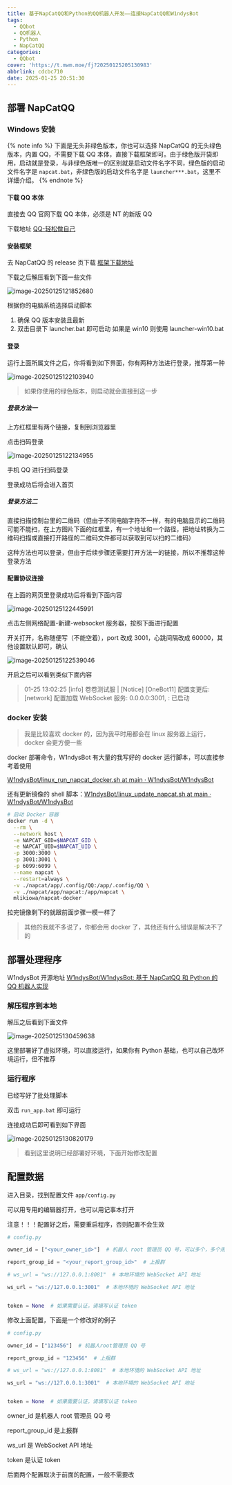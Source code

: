 ```yaml
---
title: 基于NapCatQQ和Python的QQ机器人开发——连接NapCatQQ和W1ndysBot
tags:
  - QQbot
  - QQ机器人
  - Python
  - NapCatQQ
categories:
  - QQbot
cover: 'https://t.mwm.moe/fj?20250125205130983'
abbrlink: cdcbc710
date: 2025-01-25 20:51:30
---
```


## 部署 NapCatQQ

### Windows 安装

{% note info %}
下面是无头非绿色版本，你也可以选择 NapCatQQ 的无头绿色版本，内置 QQ，不需要下载 QQ 本体，直接下载框架即可。由于绿色版开袋即用，启动就是登录，与非绿色版唯一的区别就是启动文件名字不同，绿色版的启动文件名字是 `napcat.bat`，非绿色版的启动文件名字是 `launcher***.bat`，这里不详细介绍。
{% endnote %}

#### 下载 QQ 本体

直接去 QQ 官网下载 QQ 本体，必须是 NT 的新版 QQ

下载地址 [QQ-轻松做自己](https://im.qq.com/index/#downloadAnchor)

#### 安装框架

去 NapCatQQ 的 release 页下载 [框架下载地址](https://github.com/NapNeko/NapCatQQ/releases/)

下载之后解压看到下面一些文件

![image-20250125121852680](https://pica.zhimg.com/80/v2-a6838b30aa5159685e4f3a404eabd906.png)

根据你的电脑系统选择启动脚本

1. 确保 QQ 版本安装且最新
2. 双击目录下 launcher.bat 即可启动 如果是 win10 则使用 launcher-win10.bat

#### 登录

运行上面所属文件之后，你将看到如下界面，你有两种方法进行登录，推荐第一种

![image-20250125122103940](https://pica.zhimg.com/80/v2-2effa5a8e0a5e1f6fac1df06e003148d.png)

> 如果你使用的绿色版本，则启动就会直接到这一步

##### 登录方法一

上方红框里有两个链接，复制到浏览器里

点击扫码登录

![image-20250125122134955](https://pica.zhimg.com/80/v2-6a251be51cd1ff14b8497f019d20bbbc.png)

手机 QQ 进行扫码登录

登录成功后将会进入首页

##### 登录方法二

直接扫描控制台里的二维码（但由于不同电脑字符不一样，有的电脑显示的二维码可能不能扫，在上方图片下面的红框里，有一个地址和一个路径，把地址转换为二维码扫描或直接打开路径的二维码文件都可以获取到可以扫的二维码）

这种方法也可以登录，但由于后续步骤还需要打开方法一的链接，所以不推荐这种登录方法

#### 配置协议连接

在上面的网页里登录成功后将看到下面内容

![image-20250125122445991](https://pica.zhimg.com/80/v2-5df097c3a9563c30f77a023197cac622.png)

点击左侧网络配置-新建-websocket 服务器，按照下面进行配置

开关打开，名称随便写（不能空着），port 改成 3001，心跳间隔改成 60000，其他设置默认即可，确认

![image-20250125122539046](https://pica.zhimg.com/80/v2-52e3f36c4dafd0fc4c5c5adf6cc6b174.png)

开启之后可以看到类似下面内容

> 01-25 13:02:25 [info] 卷卷测试服 | [Notice] [OneBot11] 配置变更后:
> [network] 配置加载
> WebSocket 服务: 0.0.0.0:3001, : 已启动

### docker 安装

> 我是比较喜欢 docker 的，因为我平时用都会在 linux 服务器上运行，docker 会更方便一些

docker 部署命令，W1ndysBot 有大量的我写好的 docker 运行脚本，可以直接参考着使用

[W1ndysBot/linux_run_napcat_docker.sh at main · W1ndysBot/W1ndysBot](https://github.com/W1ndysBot/W1ndysBot/blob/main/linux_run_napcat_docker.sh#/)

还有更新镜像的 shell 脚本：[W1ndysBot/linux_update_napcat.sh at main · W1ndysBot/W1ndysBot](https://github.com/W1ndysBot/W1ndysBot/blob/main/linux_update_napcat.sh)

```sh
# 启动 Docker 容器
docker run -d \
  --rm \
  --network host \
  -e NAPCAT_GID=$NAPCAT_GID \
  -e NAPCAT_UID=$NAPCAT_UID \
  -p 3000:3000 \
  -p 3001:3001 \
  -p 6099:6099 \
  --name napcat \
  --restart=always \
  -v ./napcat/app/.config/QQ:/app/.config/QQ \
  -v ./napcat/app/napcat:/app/napcat \
  mlikiowa/napcat-docker
```

拉完镜像剩下的就跟前面步骤一模一样了

> 其他的我就不多说了，你都会用 docker 了，其他还有什么错误是解决不了的

## 部署处理程序

W1ndysBot 开源地址 [W1ndysBot/W1ndysBot: 基于 NapCatQQ 和 Python 的 QQ 机器人实现](https://github.com/W1ndysBot/W1ndysBot)

### 解压程序到本地

解压之后看到下面文件

![image-20250125130459638](https://pica.zhimg.com/80/v2-b76350cc60c80c7a44c908d000585413.png)

这里部署好了虚拟环境，可以直接运行，如果你有 Python 基础，也可以自己改环境运行，但不推荐

### 运行程序

已经写好了批处理脚本

双击 `run_app.bat` 即可运行

连接成功后即可看到如下界面

![image-20250125130820179](https://pica.zhimg.com/80/v2-1e0a0a2eb2fe9173a107e892c5ebe3ef.png)

> 看到这里说明已经部署好环境，下面开始修改配置

## 配置数据

进入目录，找到配置文件 `app/config.py`

可以用专用的编辑器打开，也可以用记事本打开

注意！！！配置好之后，需要重启程序，否则配置不会生效

```python
# config.py

owner_id = ["<your_owner_id>"]  # 机器人 root 管理员 QQ 号，可以多个，多个用逗号分隔，例如：owner_id = ["123456", "123457"]，注意！！！这个是 QQ 号不是机器人的QQ号，是你控制机器人用的大号

report_group_id = "<your_report_group_id>"  # 上报群

# ws_url = "ws://127.0.0.1:8081"  # 本地环境的 WebSocket API 地址

ws_url = "ws://127.0.0.1:3001"  # 本地环境的 WebSocket API 地址


token = None  # 如果需要认证，请填写认证 token
```

修改上面配置，下面是一个修改好的例子

```python
# config.py

owner_id = ["123456"]  # 机器人root管理员 QQ 号

report_group_id = "123456"  # 上报群

# ws_url = "ws://127.0.0.1:8081"  # 本地环境的 WebSocket API 地址

ws_url = "ws://127.0.0.1:3001"  # 本地环境的 WebSocket API 地址


token = None  # 如果需要认证，请填写认证 token
```

owner_id 是机器人 root 管理员 QQ 号

report_group_id 是上报群

ws_url 是 WebSocket API 地址

token 是认证 token

后面两个配置取决于前面的配置，一般不需要改
